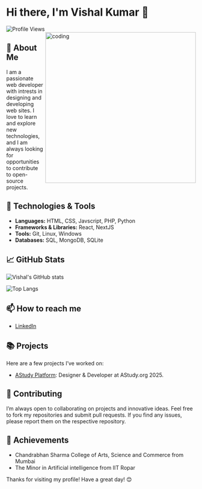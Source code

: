 # Hi there, I'm Vishal Kumar 👋

![Profile Views](https://komarev.com/ghpvc/?username=vishal-kumar-07&color=blue)
<img align="right" alt="coding" width="400" scr="https://camo.githubusercontent.com/2366b34bb903c09617990fb5fff4622f3e941349e846ddb7e73df872a9d21233/68747470733a2f2f63646e2e6472696262626c652e636f6d2f75736572732f3733303730332f73637265656e73686f74732f363538313234332f6176656e746f2e676966">

## 🚀 About Me

I am a passionate web developer with intrests in designing and developing web sites. I love to learn and explore new technologies, and I am always looking for opportunities to contribute to open-source projects.

## 🔧 Technologies & Tools

- **Languages:** HTML, CSS, Javscript, PHP, Python
- **Frameworks & Libraries:** React, NextJS
- **Tools:** Git, Linux, Windows
- **Databases:** SQL, MongoDB, SQLite

## 📈 GitHub Stats

![Vishal's GitHub stats](https://github-readme-stats.vercel.app/api?username=vishal-kumar-07&show_icons=true&theme=radical)

![Top Langs](https://github-readme-stats.vercel.app/api/top-langs/?username=vishal-kumar-07&layout=compact&theme=radical)

## 📫 How to reach me

- [LinkedIn](https://www.linkedin.com/in/vishal-kumar-s0011?utm_source=share&utm_campaign=share_via&utm_content=profile&utm_medium=android_app)

## 📚 Projects

Here are a few projects I’ve worked on:

- [AStudy Platform](https://astudy.org): Designer & Developer at AStudy.org 2025.


## 🤝 Contributing

I’m always open to collaborating on projects and innovative ideas. Feel free to fork my repositories and submit pull requests. If you find any issues, please report them on the respective repository.

## 🏅 Achievements

- Chandrabhan Sharma College of Arts, Science and Commerce from Mumbai
- The Minor in Artificial intelligence from IIT Ropar

Thanks for visiting my profile! Have a great day! 😊
